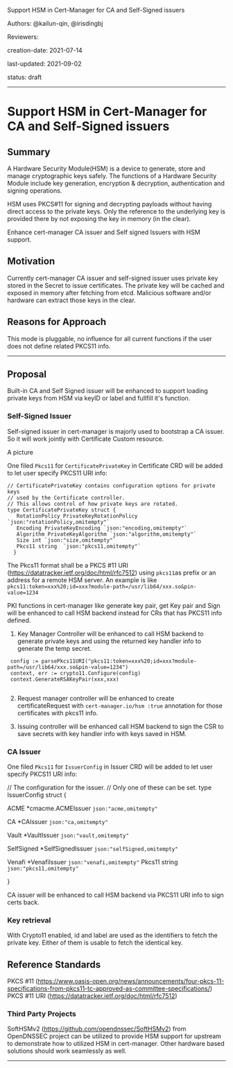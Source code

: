  
Support HSM in Cert-Manager for CA and Self-Signed issuers

Authors:  @kailun-qin, @irisdingbj 

Reviewers: 

creation-date: 2021-07-14 

last-updated: 2021-09-02

status: draft 

--- 

 

# Support HSM in Cert-Manager for CA and Self-Signed issuers 


## Summary 

A Hardware Security Module(HSM) is a device to generate, store and manage cryptographic keys safely. The functions of a Hardware Security Module include key generation, encryption & decryption, authentication and signing operations.

HSM uses PKCS#11 for signing and decrypting payloads without having direct access to the private keys. Only the reference to the underlying key is provided there by not exposing the key in memory (in the clear). 

Enhance cert-manager CA issuer and Self signed Issuers with HSM support.  

 

## Motivation 

 
Currently cert-manager CA issuer and self-signed issuer uses private key stored in the Secret to issue certificates. 
The private key will be cached and exposed in memory after fetching from etcd. Malicious software and/or hardware can extract those keys in the clear. 


## Reasons for Approach 


This mode is pluggable, no influence for all current functions if the user does not define  related PKCS11 info. 


--- 

 

## Proposal 

 

Built-in CA and Self Signed issuer will be enhanced to support loading private keys from HSM via keyID or label and fullfill it's function.

### Self-Signed Issuer

Self-signed issuer in cert-manager is majorly used to bootstrap a CA issuer. So it will work jointly with Certificate Custom resource.

A picture 

One filed  `Pkcs11` for `CertificatePrivateKey` in Certificate CRD will be added to let user specify PKCS11 URI info:

```
// CertificatePrivateKey contains configuration options for private keys
// used by the Certificate controller.
// This allows control of how private keys are rotated.
type CertificatePrivateKey struct {
   RotationPolicy PrivateKeyRotationPolicy `json:"rotationPolicy,omitempty"`
   Encoding PrivateKeyEncoding `json:"encoding,omitempty"`
   Algorithm PrivateKeyAlgorithm `json:"algorithm,omitempty"`
   Size int `json:"size,omitempty"` 
   Pkcs11 string  `json:"pkcs11,omitempty"`
  }
```
The Pkcs11 format shall be a PKCS #11 URI (https://datatracker.ietf.org/doc/html/rfc7512) using `pkcs11`as prefix or an address for a remote HSM server.  An example is like `pkcs11:token=xxx%20;id=xxx?module-path=/usr/lib64/xxx.so&pin-value=1234`

PKI functions in cert-manager like generate key pair, get Key pair and Sign will be enhanced to call HSM backend instead for CRs that has PKCS11 info defined. 

1. Key Manager Controller will be enhanced to call HSM backend to generate private keys and using the returned key handler info to generate the temp secret. 
```
 config := parsePkcs11URI("pkcs11:token=xxx%20;id=xxx?module-path=/usr/lib64/xxx.so&pin-value=1234")
 context, err := crypto11.Configure(config)
 context.GenerateRSAKeyPair(xxx,xxx)
 
```


2. Request manager controller will be enhanced to create certificateRequest with `cert-manager.io/hsm :true` annotation for those certificates with pkcs11 info. 
 

3. Issuing controller will be enhanced call HSM backend to sign the CSR to save secrets with key handler info with keys saved in HSM.  
 
### CA Issuer

One filed  `Pkcs11` for `IssuerConfig` in Issuer CRD will be added to let user specify PKCS11 URI info:

// The configuration for the issuer.
// Only one of these can be set.
type IssuerConfig struct {

  ACME *cmacme.ACMEIssuer `json:"acme,omitempty"`

  CA *CAIssuer `json:"ca,omitempty"`

  Vault *VaultIssuer `json:"vault,omitempty"`


  SelfSigned *SelfSignedIssuer `json:"selfSigned,omitempty"`

  Venafi *VenafiIssuer `json:"venafi,omitempty"`
  Pkcs11 string  `json:"pkcs11,omitempty"`

}

CA issuer will be enhanced to call HSM backend via PKCS11 URI info to sign certs back. 
   

 

### Key retrieval 

 

With Crypto11 enabled, id and label are used as the identifiers to fetch the private key.  Either of them is usable to fetch the identical key.    

 

 ## Reference Standards

PKCS #11 (https://www.oasis-open.org/news/announcements/four-pkcs-11-specifications-from-pkcs11-tc-approved-as-committee-specifications/)
PKCS #11 URI (https://datatracker.ietf.org/doc/html/rfc7512)

### Third Party Projects 

SoftHSMv2 (https://github.com/opendnssec/SoftHSMv2) from OpenDNSSEC project can be utilized to provide HSM support for upstream to demonstrate how to utilized HSM in cert-manager. Other hardware based solutions should work seamlessly as well.  
 
--- 
